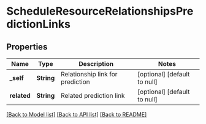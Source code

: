 # ScheduleResourceRelationshipsPredictionLinks

## Properties
Name | Type | Description | Notes
------------ | ------------- | ------------- | -------------
**_self** | **String** | Relationship link for prediction | [optional] [default to null]
**related** | **String** | Related prediction link | [optional] [default to null]

[[Back to Model list]](../README.md#documentation-for-models) [[Back to API list]](../README.md#documentation-for-api-endpoints) [[Back to README]](../README.md)


